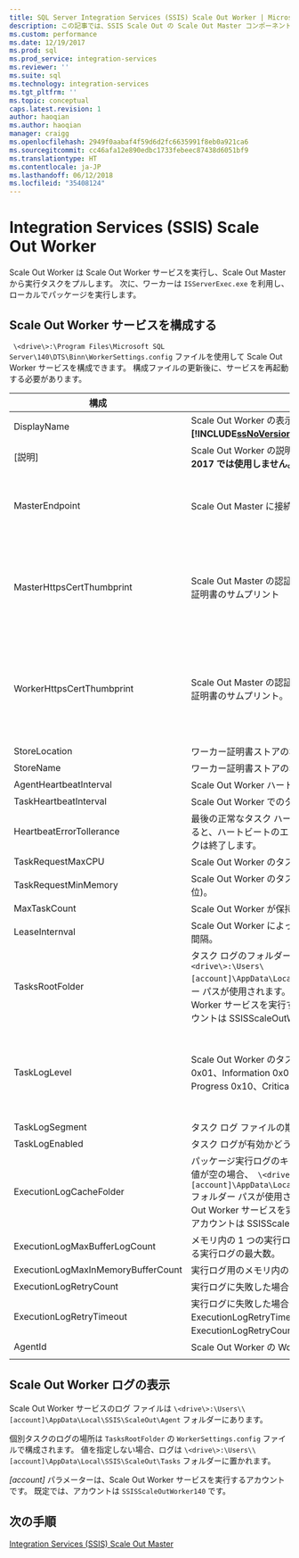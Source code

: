```yaml
---
title: SQL Server Integration Services (SSIS) Scale Out Worker | Microsoft Docs
description: この記事では、SSIS Scale Out の Scale Out Master コンポーネントについて説明します
ms.custom: performance
ms.date: 12/19/2017
ms.prod: sql
ms.prod_service: integration-services
ms.reviewer: ''
ms.suite: sql
ms.technology: integration-services
ms.tgt_pltfrm: ''
ms.topic: conceptual
caps.latest.revision: 1
author: haoqian
ms.author: haoqian
manager: craigg
ms.openlocfilehash: 2949f0aabaf4f59d6d2fc6635991f8eb0a921ca6
ms.sourcegitcommit: cc46afa12e890edbc1733febeec87438d6051bf9
ms.translationtype: HT
ms.contentlocale: ja-JP
ms.lasthandoff: 06/12/2018
ms.locfileid: "35408124"
---
```

# <a name="integration-services-ssis-scale-out-worker"></a>Integration Services (SSIS) Scale Out Worker

Scale Out Worker は Scale Out Worker サービスを実行し、Scale Out Master から実行タスクをプルします。 次に、ワーカーは `ISServerExec.exe` を利用し、ローカルでパッケージを実行します。

## <a name="configure-the-scale-out-worker-service"></a>Scale Out Worker サービスを構成する
` \<drive\>:\Program Files\Microsoft SQL Server\140\DTS\Binn\WorkerSettings.config` ファイルを使用して Scale Out Worker サービスを構成できます。 構成ファイルの更新後に、サービスを再起動する必要があります。

構成  |[説明]  |既定値  
---------|---------|---------
DisplayName|Scale Out Worker の表示名。 **[!INCLUDE[ssNoVersion_md](../../includes/ssnoversion-md.md)] 2017 では使用しません。**|コンピューター名         
[説明]|Scale Out Worker の説明。 **[!INCLUDE[ssNoVersion_md](../../includes/ssnoversion-md.md)] 2017 では使用しません。**|空         
MasterEndpoint|Scale Out Master に接続するエンドポイント。|Scale Out Worker のインストール時に設定されるエンドポイント         
MasterHttpsCertThumbprint|Scale Out Master の認証に使用されるクライアント SSL 証明書のサムプリント|Scale Out Worker のインストール時に指定されるクライアント証明書のサムプリント。          
WorkerHttpsCertThumbprint|Scale Out Master の認証に使用される Scale Out Master 証明書のサムプリント。|Scale Out Worker のインストール時に自動的に作成され、インストールされる証明書のサムプリント          
StoreLocation|ワーカー証明書ストアの場所。|LocalMachine       
StoreName|ワーカー証明書ストアの名前。|My         
AgentHeartbeatInterval|Scale Out Worker ハートビートの間隔。|00:01:00         
TaskHeartbeatInterval|Scale Out Worker でのタスク状態のレポート間隔。|00:00:10         
HeartbeatErrorTollerance|最後の正常なタスク ハートビート以降、この時間が経過すると、ハートビートのエラー応答が受信された場合にタスクは終了します。|00:10:00      
TaskRequestMaxCPU|Scale Out Worker のタスク要求時の CPU の上限。|70.0         
TaskRequestMinMemory|Scale Out Worker のタスク要求時のメモリの下限 (MB 単位)。|100.0         
MaxTaskCount|Scale Out Worker が保持できるタスクの最大数。|10         
LeaseInternval|Scale Out Worker によって保持されているタスクのリース間隔。|00:01:00         
TasksRootFolder|タスク ログのフォルダー。 値が空の場合、`\<drive\>:\Users\[account]\AppData\Local\SSIS\Cluster\Tasks` フォルダー パスが使用されます。 [アカウント] は、Scale Out Worker サービスを実行するアカウントです。 既定のアカウントは SSISScaleOutWorker140 です。|空         
TaskLogLevel|Scale Out Worker のタスク ログ レベル。 (Verbose 0x01、Information 0x02、Warning 0x04、Error 0x08、Progress 0x10、CriticalError 0x20、Audit 0x40)|126 (Information、Warning、Error、Progress、CriticalError、Audit)     
TaskLogSegment|タスク ログ ファイルの期間。|00:00:00         
TaskLogEnabled|タスク ログが有効かどうかを示します。|true         
ExecutionLogCacheFolder|パッケージ実行ログのキャッシュに使用するフォルダー。 値が空の場合、` \<drive\>:\Users\[account]\AppData\Local\SSIS\Cluster\Agent\ELogCache` フォルダー パスが使用されます。 [アカウント] は、Scale Out Worker サービスを実行するアカウントです。 既定のアカウントは SSISScaleOutWorker140 です。|空         
ExecutionLogMaxBufferLogCount|メモリ内の 1 つの実行ログ バッファーの、キャッシュされる実行ログの最大数。|10000        
ExecutionLogMaxInMemoryBufferCount|実行ログ用のメモリ内の実行ログ バッファーの最大数。|10         
ExecutionLogRetryCount|実行ログに失敗した場合の再試行回数。|3
ExecutionLogRetryTimeout|実行ログに失敗した場合の再試行タイムアウト。 ExecutionLogRetryTimeout に達した場合、ExecutionLogRetryCount は無視されます。 |7.00:00:00 (7 日)        
AgentId|Scale Out Worker の Worker Agent ID|自動生成    
||||    

## <a name="view-the-scale-out-worker-log"></a>Scale Out Worker ログの表示
Scale Out Worker サービスのログ ファイルは `\<drive\>:\Users\\[account]\AppData\Local\SSIS\ScaleOut\Agent` フォルダーにあります。

個別タスクのログの場所は `TasksRootFolder` の `WorkerSettings.config` ファイルで構成されます。 値を指定しない場合、ログは `\<drive\>:\Users\\[account]\AppData\Local\SSIS\ScaleOut\Tasks` フォルダーに置かれます。 

*[account]* パラメーターは、Scale Out Worker サービスを実行するアカウントです。 既定では、アカウントは `SSISScaleOutWorker140` です。

## <a name="next-steps"></a>次の手順
[Integration Services (SSIS) Scale Out Master](integration-services-ssis-scale-out-master.md)
